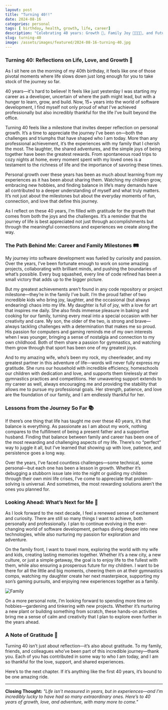 ```yaml
---
layout: post
title: "Turning 40!!"
date: 2024-08-16
categories: personal
tags: [ birthday, health, growth, life, career]
description: "Celebrating 40 years: Growth 🌱, Family Joy 👨‍👩‍👧‍👦, and Future Adventures ✈️."
slug: turning-40
image: /assets/images/featured/2024-08-16-turning-40.jpg
---
```


### **Turning 40: Reflections on Life, Love, and Growth 🌟**

As I sit here on the morning of my 40th birthday, it feels like one of those pivotal moments where life slows down just long enough for you to take stock of the journey so far.

40 years—it's hard to believe! It feels like just yesterday I was starting my career as a developer, uncertain of where the path might lead, but with a hunger to learn, grow, and build. Now, 15+ years into the world of software development, I find myself not only proud of what I’ve achieved professionally but also incredibly thankful for the life I’ve built beyond the office.

Turning 40 feels like a milestone that invites deeper reflection on personal growth. It’s a time to appreciate the journey I’ve been on—both the challenges and triumphs that have shaped who I am today. More than any professional achievement, it’s the experiences with my family that I cherish the most. The laughter, the shared adventures, and the simple joys of being together have been the greatest rewards. From spontaneous road trips to cozy nights at home, every moment spent with my loved ones is a testament to the richness of life and the importance of savoring these times.

Personal growth over these years has been as much about learning from my experiences as it has been about sharing them. Watching my children grow, embracing new hobbies, and finding balance in life’s many demands have all contributed to a deeper understanding of myself and what truly matters. It’s not just about the milestones but about the everyday moments of fun, connection, and love that define this journey.

As I reflect on these 40 years, I’m filled with gratitude for the growth that comes from both the joys and the challenges. It’s a reminder that the journey of life is best appreciated not just through accomplishments but through the meaningful connections and experiences we create along the way.

### **The Path Behind Me: Career and Family Milestones 🛤️**

My journey into software development was fueled by curiosity and passion. Over the years, I’ve been fortunate enough to work on some amazing projects, collaborating with brilliant minds, and pushing the boundaries of what’s possible. Every bug squashed, every line of code refined has been a small victory that adds up to the bigger picture.

But my greatest achievements aren’t found in any code repository or project milestone—they’re in the family I’ve built. I’m the proud father of two incredible kids who bring joy, laughter, and the occasional (but always endearing) chaos into my life. My daughter is full of joy, with a love for art that inspires me daily. She also finds immense pleasure in baking and cooking for our family, turning every meal into a special occasion with her creativity and care. My son, the older of the two, is strong and brave—always tackling challenges with a determination that makes me so proud. His passion for computers and gaming reminds me of my own interests when I was younger, bringing a sense of nostalgia and connection to my own childhood. Both of them share a passion for gymnastics, and watching them grow through that sport has been one of my greatest joys.

And to my amazing wife, who’s been my rock, my cheerleader, and my greatest partner in this adventure of life—words will never fully express my gratitude. She runs our household with incredible efficiency, homeschools our children with dedication and love, and supports them tirelessly at their gymnastics practices and competitions. Her unwavering support extends to my career as well, always encouraging me and providing the stability that allows me to pursue my professional goals. Her strength, patience, and love are the foundation of our family, and I am endlessly thankful for her.

### **Lessons from the Journey So Far 📚**

If there’s one thing that life has taught me over these 40 years, it’s that balance is everything. As passionate as I am about my work, nothing compares to the fulfillment of being a present father and a supportive husband. Finding that balance between family and career has been one of the most rewarding and challenging aspects of my life. There’s no “perfect” way to juggle it all, but I’ve learned that showing up with love, patience, and persistence goes a long way.

Over the years, I’ve faced countless challenges—some technical, some personal—but each one has been a lesson in growth. Whether it’s debugging a stubborn issue late into the night or guiding my children through their own mini life crises, I’ve come to appreciate that problem-solving is universal. And sometimes, the most rewarding solutions aren’t the ones you planned for.

### **Looking Ahead: What’s Next for Me 🔮**

As I look forward to the next decade, I feel a renewed sense of excitement and curiosity. There are still so many things I want to achieve, both personally and professionally. I plan to continue evolving in the ever-changing world of software development, perhaps diving deeper into new technologies, while also nurturing my passion for exploration and adventure.

On the family front, I want to travel more, exploring the world with my wife and kids, creating lasting memories together. Whether it’s a new city, a new culture, or just a simple getaway, the goal is to enjoy life to the fullest with them, while also ensuring a prosperous future for my children. I want to be there for all the little and big moments, cheering them on at their gymnastics comps, watching my daughter create her next masterpiece, supporting my son’s gaming pursuits, and enjoying new experiences together as a family.

![Family](https://andrewbevan.me/assets/images/2024-08-16-turning-40-family.jpg "Family")

On a more personal note, I’m looking forward to spending more time on hobbies—gardening and tinkering with new projects. Whether it’s nurturing a new plant or building something from scratch, these hands-on activities bring me a sense of calm and creativity that I plan to explore even further in the years ahead.

### **A Note of Gratitude 🙏**

Turning 40 isn’t just about reflection—it’s also about gratitude. To my family, friends, and colleagues who’ve been part of this incredible journey—thank you. Each of you has contributed in some way to who I am today, and I am so thankful for the love, support, and shared experiences.

Here’s to the next chapter. If it’s anything like the first 40 years, it’s bound to be one amazing ride.

---

**Closing Thought:**
_"Life isn’t measured in years, but in experiences—and I’m incredibly lucky to have had so many extraordinary ones. Here’s to 40 years of growth, love, and adventure, with many more to come."_
